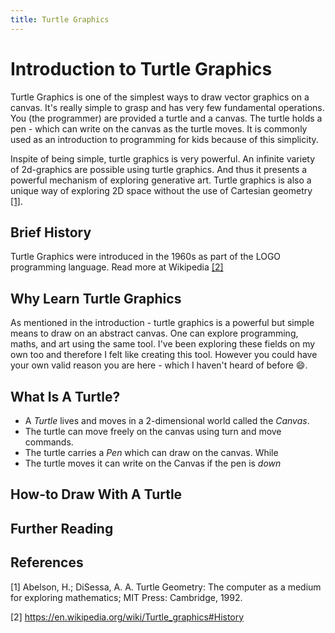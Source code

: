 ```yaml
---
title: Turtle Graphics
---
```


# Introduction to Turtle Graphics

Turtle Graphics is one of the simplest ways to draw vector graphics on a canvas. 
It's really simple to grasp and has very few fundamental operations. 
You (the programmer) are provided a turtle and a canvas. The turtle
holds a pen - which can write on the canvas as the turtle moves.
It is commonly used as an introduction to programming for kids because of this
simplicity. 

Inspite of being simple, turtle graphics is very powerful. An infinite variety
of 2d-graphics are possible using turtle graphics. And thus it presents a
powerful mechanism of exploring generative art. Turtle graphics is also a
unique way of exploring 2D space without the use of Cartesian geometry [[1]](#1).

## Brief History

Turtle Graphics were introduced in the 1960s as part of the LOGO programming
language. Read more at Wikipedia [[2]](#2)

## Why Learn Turtle Graphics

As mentioned in the introduction - turtle graphics is a powerful but simple
means to draw on an abstract canvas. One can explore programming, maths, and
art using the same tool. I've been exploring these fields on my own too and
therefore I felt like creating this tool. However you could have your own
valid reason you are here - which I haven't heard of before :smile:.

## What Is A Turtle?

* A _Turtle_ lives and moves in a 2-dimensional world called the _Canvas_.
* The turtle can move freely on the canvas using turn and move commands. 
* The turtle carries a _Pen_ which can draw on the canvas. While
* The turtle moves it can write on the Canvas if the pen is _down_

## How-to Draw With A Turtle

## Further Reading

## References

<a id="1">[1]</a> 
Abelson, H.; DiSessa, A. A. 
Turtle Geometry: The computer as a medium for exploring mathematics; 
MIT Press: Cambridge, 1992. 

<a id="2">[2]</a>
https://en.wikipedia.org/wiki/Turtle_graphics#History